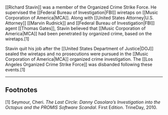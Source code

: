 [[Richard Stavin]] was a member of the Organized Crime Strike Force. He supervised the [[Federal Bureau of Investigation|FBI]] wiretaps on [[Music Corporation of America|MCA]]. Along with [[United States Attorney|U.S. Attorney]] [[Marvin Rudnick]] and [[Federal Bureau of Investigation|FBI]] agent [[Thomas Gates]], Stavin believed that [[Music Corporation of America|MCA]] had been penetrated by organized crime, based on the wiretaps.[1]

Stavin quit his job after the [[United States Department of Justice|DOJ]] sealed the wiretaps and no prosecutions were pursued in the [[Music Corporation of America|MCA]] organized crime investigation. The [[Los Angeles Organized Crime Strike Force]] was disbanded following these events.[1]

---
## Footnotes
[1] Seymour, Cheri. *The Last Circle: Danny Casolaro’s Investigation into the Octopus and the PROMIS Software Scandal*. First Edition. TrineDay, 2010.